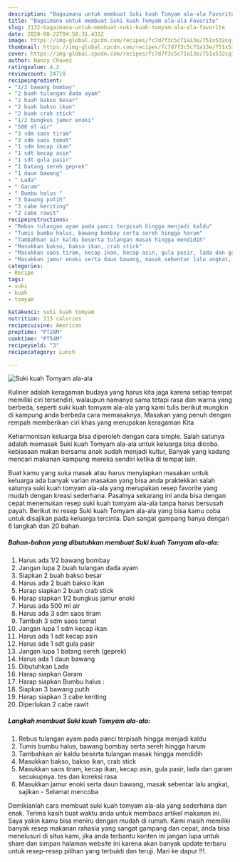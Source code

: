 ```yaml
---
description: "Bagaimana untuk membuat Suki kuah Tomyam ala-ala Favorite"
title: "Bagaimana untuk membuat Suki kuah Tomyam ala-ala Favorite"
slug: 2132-bagaimana-untuk-membuat-suki-kuah-tomyam-ala-ala-favorite
date: 2020-08-22T04:58:31.431Z
image: https://img-global.cpcdn.com/recipes/fc7d7f3c5c71a13e/751x532cq70/suki-kuah-tomyam-ala-ala-foto-resep-utama.jpg
thumbnail: https://img-global.cpcdn.com/recipes/fc7d7f3c5c71a13e/751x532cq70/suki-kuah-tomyam-ala-ala-foto-resep-utama.jpg
cover: https://img-global.cpcdn.com/recipes/fc7d7f3c5c71a13e/751x532cq70/suki-kuah-tomyam-ala-ala-foto-resep-utama.jpg
author: Nancy Chavez
ratingvalue: 4.2
reviewcount: 24710
recipeingredient:
- "1/2 bawang bombay"
- "2 buah tulangan dada ayam"
- "2 buah bakso besar"
- "2 buah bakso ikan"
- "2 buah crab stick"
- "1/2 bungkus jamur enoki"
- "500 ml air"
- "3 sdm saos tiram"
- "3 sdm saos tomat"
- "1 sdm kecap ikan"
- "1 sdt kecap asin"
- "1 sdt gula pasir"
- "1 batang sereh geprek"
- "1 daun bawang"
- " Lada"
- " Garam"
- " Bumbu halus "
- "3 bawang putih"
- "3 cabe keriting"
- "2 cabe rawit"
recipeinstructions:
- "Rebus tulangan ayam pada panci terpisah hingga menjadi kaldu"
- "Tumis bumbu halus, bawang bombay serta sereh hingga harum"
- "Tambahkan air kaldu beserta tulangan masak hingga mendidih"
- "Masukkan bakso, bakso ikan, crab stick"
- "Masukkan saos tiram, kecap ikan, kecap asin, gula pasir, lada dan garam secukupnya. tes dan koreksi rasa"
- "Masukkan jamur enoki serta daun bawang, masak sebentar lalu angkat, sajikan Selamat mencoba"
categories:
- Recipe
tags:
- suki
- kuah
- tomyam

katakunci: suki kuah tomyam 
nutrition: 113 calories
recipecuisine: American
preptime: "PT28M"
cooktime: "PT54M"
recipeyield: "3"
recipecategory: Lunch

---
```



![Suki kuah Tomyam ala-ala](https://img-global.cpcdn.com/recipes/fc7d7f3c5c71a13e/751x532cq70/suki-kuah-tomyam-ala-ala-foto-resep-utama.jpg)

Kuliner adalah keragaman budaya yang harus kita jaga karena setiap tempat memiliki ciri tersendiri, walaupun namanya sama tetapi rasa dan warna yang berbeda, seperti suki kuah tomyam ala-ala yang kami tulis berikut mungkin di kampung anda berbeda cara memasaknya. Masakan yang penuh dengan rempah memberikan ciri khas yang merupakan keragaman Kita

Keharmonisan keluarga bisa diperoleh dengan cara simple. Salah satunya adalah memasak Suki kuah Tomyam ala-ala untuk keluarga bisa dicoba. kebiasaan makan bersama anak sudah menjadi kultur, Banyak yang kadang mencari makanan kampung mereka sendiri ketika di tempat lain.



Buat kamu yang suka masak atau harus menyiapkan masakan untuk keluarga ada banyak varian masakan yang bisa anda praktekkan salah satunya suki kuah tomyam ala-ala yang merupakan resep favorite yang mudah dengan kreasi sederhana. Pasalnya sekarang ini anda bisa dengan cepat menemukan resep suki kuah tomyam ala-ala tanpa harus bersusah payah.
Berikut ini resep Suki kuah Tomyam ala-ala yang bisa kamu coba untuk disajikan pada keluarga tercinta. Dan sangat gampang hanya dengan 6 langkah dan 20 bahan.


<!--inarticleads1-->

##### Bahan-bahan yang dibutuhkan membuat Suki kuah Tomyam ala-ala:

1. Harus ada 1/2 bawang bombay
1. Jangan lupa 2 buah tulangan dada ayam
1. Siapkan 2 buah bakso besar
1. Harus ada 2 buah bakso ikan
1. Harap siapkan 2 buah crab stick
1. Harap siapkan 1/2 bungkus jamur enoki
1. Harus ada 500 ml air
1. Harus ada 3 sdm saos tiram
1. Tambah 3 sdm saos tomat
1. Jangan lupa 1 sdm kecap ikan
1. Harus ada 1 sdt kecap asin
1. Harus ada 1 sdt gula pasir
1. Jangan lupa 1 batang sereh (geprek)
1. Harus ada 1 daun bawang
1. Dibutuhkan  Lada
1. Harap siapkan  Garam
1. Harap siapkan  Bumbu halus :
1. Siapkan 3 bawang putih
1. Harap siapkan 3 cabe keriting
1. Diperlukan 2 cabe rawit




<!--inarticleads2-->

##### Langkah membuat  Suki kuah Tomyam ala-ala:

1. Rebus tulangan ayam pada panci terpisah hingga menjadi kaldu
1. Tumis bumbu halus, bawang bombay serta sereh hingga harum
1. Tambahkan air kaldu beserta tulangan masak hingga mendidih
1. Masukkan bakso, bakso ikan, crab stick
1. Masukkan saos tiram, kecap ikan, kecap asin, gula pasir, lada dan garam secukupnya. tes dan koreksi rasa
1. Masukkan jamur enoki serta daun bawang, masak sebentar lalu angkat, sajikan - Selamat mencoba




Demikianlah cara membuat suki kuah tomyam ala-ala yang sederhana dan enak. Terima kasih buat waktu anda untuk membaca artikel makanan ini. Saya yakin kamu bisa meniru dengan mudah di rumah. Kami masih memiliki banyak resep makanan rahasia yang sangat gampang dan cepat, anda bisa menelusuri di situs kami, jika anda terbantu konten ini jangan lupa untuk share dan simpan halaman website ini karena akan banyak update terbaru untuk resep-resep pilihan yang terbukti dan teruji. Mari ke dapur !!!. 
